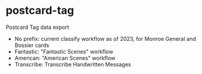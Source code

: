 # postcard-tag
Postcard Tag data export

- No prefix: current classify workflow as of 2023, for Monroe General and Bossier cards
- Fantastic: "Fantastic Scenes" workflow
- American: "American Scenes" workflow
- Transcribe: Transcribe Handwritten Messages
